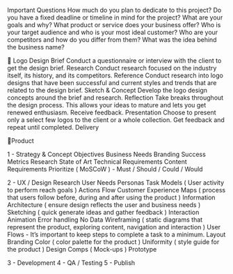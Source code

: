 Important Questions
How much do you plan to dedicate to this project?
Do you have a fixed deadline or timeline in mind for the project?
What are your goals and why?
What product or service does your business offer?
Who is your target audience and who is your most ideal customer?
Who are your competitors and how do you differ from them?
What was the idea behind the business name?


Logo Design
Brief 
Conduct a questionnaire or interview with the client to get the design brief.
Research
Conduct research focused on the industry itself, its history, and its competitors.
Reference
Conduct research into logo designs that have been successful and current styles and trends that are related to the design brief.
Sketch & Concept
Develop the logo design concepts around the brief and research.
Reflection
Take breaks throughout the design process. This allows your ideas to mature and lets you get renewed enthusiasm. Receive feedback.
Presentation
Choose to present only a select few logos to the client or a whole collection. Get feedback and repeat until completed.
Delivery

Product

1 - Strategy & Concept
Objectives
Business Needs
Branding
Success Metrics
Research
State of Art
Technical Requirements
Content Requirements
Prioritize ( MoSCoW ) - Must / Should / Could / Would



2 - UX / Design
Research
User Needs
Personas
Task Models ( User activity to perform reach goals )
Actions Flow
Customer Experience Maps ( process that users follow before, during and after using the product )
Information Architecture ( ensure design reflects the user and business needs )
Sketching ( quick generate ideas and gather feedback )
Interaction
Animation
Error handling
No Data
Wireframing ( static diagrams that represent the product, exploring content, navigation and interaction )
User Flows - It’s important to keep steps to complete a task to a minimum.
Layout
Branding
Color ( color palette for the product )
Uniformity ( style guide for the product )
Design Comps ( Mock-ups )
Prototype




3 - Development
4 - QA / Testing
5 - Publish

